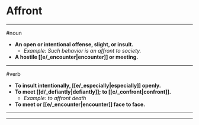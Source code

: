 # Affront
---
#noun
- **An open or intentional offense, slight, or insult.**
	- _Example: Such behavior is an affront to society._
- **A hostile [[e/_encounter|encounter]] or meeting.**
---
#verb
- **To insult intentionally, [[e/_especially|especially]] openly.**
- **To meet [[d/_defiantly|defiantly]]; to [[c/_confront|confront]].**
	- _Example: to affront death_
- **To meet or [[e/_encounter|encounter]] face to face.**
---
---
